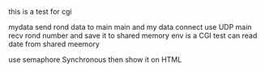 this is a test for cgi

mydata send rond data to main
main and my data connect use UDP
main recv rond number and save it to shared memory
env is a CGI test can read date from shared meemory

use semaphore Synchronous
then show it on HTML

